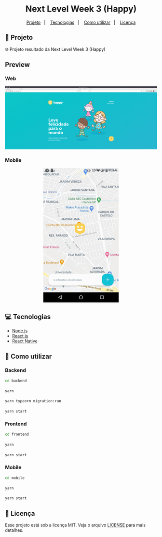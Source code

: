 <h1 align="center">
  Next Level Week 3 (Happy)
</h1>

<p align="center">
  <a href="#rocket-projeto">Projeto</a>&nbsp;&nbsp;&nbsp;|&nbsp;&nbsp;&nbsp;
  <a href="#computer-tecnologias">Tecnologias</a>&nbsp;&nbsp;&nbsp;|&nbsp;&nbsp;&nbsp;
  <a href="#thinking-como-utilizar">Como utilizar</a>&nbsp;&nbsp;&nbsp;|&nbsp;&nbsp;&nbsp;
  <a href="#memo-licença">Licença</a>
</p>

## :rocket: Projeto

:globe_with_meridians: Projeto resultado da Next Level Week 3 (Happy)

## Preview

### Web

<p align="center">
    <img src="./.github/web.gif" width="720" />
</p>

### Mobile

<p align="center">
    <img src="./.github/mobile.gif" width="250" />
</p>

## :computer: Tecnologias

- [Node.js](https://nodejs.org/en/)
- [React.js](https://pt-br.reactjs.org/)
- [React Native](https://facebook.github.io/react-native/)

## :thinking: Como utilizar

### Backend

```sh
cd backend

yarn

yarn typeorm migration:run

yarn start
```

### Frontend

```sh
cd frontend

yarn

yarn start
```

### Mobile

```sh
cd mobile

yarn

yarn start
```

## :memo: Licença

Esse projeto está sob a licença MIT. Veja o arquivo [LICENSE](LICENSE) para mais detalhes.
